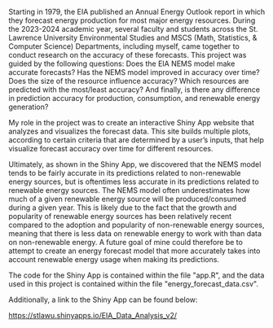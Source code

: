 Starting in 1979, the EIA published an Annual Energy Outlook report in which they forecast energy production for most major energy resources. During the 2023-2024 academic year, several faculty and students across the St. Lawrence University Environmental Studies and MSCS (Math, Statistics, & Computer Science) Departments, including myself, came together to conduct research on the accuracy of these forecasts. This project was guided by the following questions: Does the EIA NEMS model make accurate forecasts? Has the NEMS model improved in accuracy over time? Does the size of the resource influence accuracy? Which resources are predicted with the most/least accuracy? And finally, is there any difference in prediction accuracy for production, consumption, and renewable energy generation?

My role in the project was to create an interactive Shiny App website that analyzes and visualizes the forecast data. This site builds multiple plots, according to certain criteria that are determined by a user’s inputs, that help visualize forecast accuracy over time for different resources. 

Ultimately, as shown in the Shiny App, we discovered that the NEMS model tends to be fairly accurate in its predictions related to non-renewable energy sources, but is oftentimes less accurate in its predictions related to renewable energy sources. The NEMS model often underestimates how much of a given renewable energy source will be produced/consumed during a given year. This is likely due to the fact that the growth and popularity of renewable energy sources has been relatively recent compared to the adoption and popularity of non-renewable energy sources, meaning that there is less data on renewable energy to work with than data on non-renewable energy. A future goal of mine could therefore be to attempt to create an energy forecast model that more accurately takes into account renewable energy usage when making its predictions.

The code for the Shiny App is contained within the file "app.R", and the data used in this project is contained within the file "energy_forecast_data.csv".

Additionally, a link to the Shiny App can be found below:

https://stlawu.shinyapps.io/EIA_Data_Analysis_v2/
